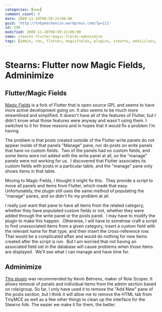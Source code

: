 ```yaml
---
categories: [www]
comment_count: 9
date: 2009-11-28T00:59:21+00:00
guid: 'http://tobymackenzie.wordpress.com/?p=111'
id: 396
modified: 2009-11-28T00:59:21+00:00
name: stearns-flutter-magic-fields-adminimize
tags: [admin, cms, flutter, magicfields, plugins, stearns, webiiclass, wordpress]
---
```


Stearns: Flutter now Magic Fields, Adminimize
=============================================

Flutter/Magic Fields
--------------------

[Magic Fields](http://magicfields.org/) is a fork of Flutter that is open source GPL and seems to have more active development going on.  It also seems to be much more streamlined and simplified.  It doesn't have all of the features of Flutter, but I didn't know what those features were anyway and wasn't using them.  I switched to it for these reasons and in hopes that it would fix a problem I'm having.

The problem is that posts created outside of the Flutter write panels do not appear inside of that panels "Manage" pane, nor do posts on write panels that have no custom fields.  Two of the panels had no custom fields, and some items were not added with the write panel at all, so the "manage" panels were not working for us.  I discovered that Flutter associates its custom fields with posts in a particular table, and the "manage" pane only shows items in that table.

Moving to Magic Fields, I thought it might fix this.  They provide a script to move all panels and items from Flutter, which made that easy.  Unfortunately, the plugin still uses the same method of populating the "manage" panes, and so didn't fix my problem at all.

I really just want that pane to have all items from the related category, whether they have populated custom fields or not, whether they were added through the write panel or the posts panel.  I may have to modify the plugin to make this happen.  Otherwise, I will have to somehow craft a script to find unassociated items from a given category, insert a custom field with the relevant name for that type, and then insert the cross-reference row.  That would be a complicated affair and would do nothing for new items created after the script is run.  But I am worried that not having an associated field set in the database will cause problems when those items are displayed.  We'll see what I can manage and have time for.

Adminimize
----------

[This plugin](http://wordpress.org/extend/plugins/adminimize/) was recommended by Kevin Behrens, maker of Role Scoper.  It allows removal of panels and individual items from the admin section based on role/group.  So far, I only have used it to remove the "Add New" pane of the posts section, but I think it will allow me to remove the HTML tab from TinyMCE as well as a few other things to clean up the interface for the Stearns folk.  The easier we make it for them, the better.
